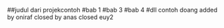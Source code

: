 ##judul dari projekcontoh
#bab 1 
#bab 3
#bab 4
#dll
contoh doang
added by oniraf
closed by anas
closed euy2
